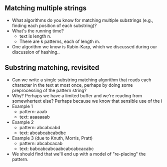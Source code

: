 Matching multiple strings
-------------------------

* What algorithms do you know for matching multiple substrings (e.g.,
  finding each position of each substring)?
* What's the running time?
    * text is length n.
    * There are k patterns, each of length m.
* One algorithm we know is Rabin-Karp, which we discussed during
  our discussion of hashing..

Substring matching, revisited
-----------------------------

* Can we write a single substring matching algorithm that reads
  each character in the text at most once, perhaps by doing
  some preprocessing of the pattern string?
* Why?  Perhaps we have a limited buffer and we're reading from somewhertext
  else?  Perhaps because we know that sensible use of the i
* Example 1
    * pattern: aaab
    * text: aaaaaaab
* Example 2
    * pattern: abcabcabd
    * text: abcabcabcabdbc
* Example 3 (due to Knuth, Morris, Pratt)
    * pattern: abcabcacab
    * text: babcabcabcaabcabcabcacabc
* We should find that we'll end up with a model of "re-placing" the
  pattern.
